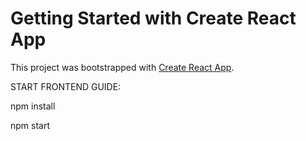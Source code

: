 # Getting Started with Create React App

This project was bootstrapped with [Create React App](https://github.com/facebook/create-react-app).

START FRONTEND GUIDE:

npm install

npm start

